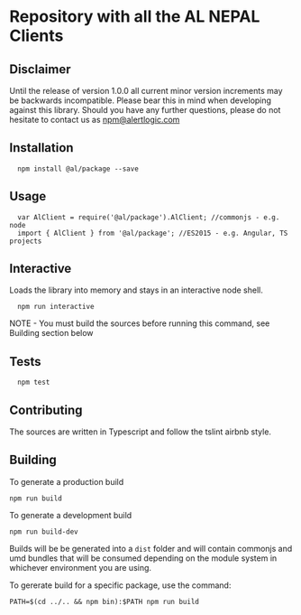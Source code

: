   Repository with all the AL NEPAL Clients
=========

## Disclaimer

Until the release of version 1.0.0 all current minor version increments may be backwards incompatible. Please bear this in mind when developing against this library. Should you have any further questions, please do not hesitate to contact us as [npm@alertlogic.com](mailto:npm@alertlogic.com)

## Installation

      npm install @al/package --save

## Usage

      var AlClient = require('@al/package').AlClient; //commonjs - e.g. node
      import { AlClient } from '@al/package'; //ES2015 - e.g. Angular, TS projects

## Interactive

  Loads the library into memory and stays in an interactive node shell.

      npm run interactive

  NOTE - You must build the sources before running this command, see Building section below

## Tests

      npm test

## Contributing

The sources are written in Typescript and follow the tslint airbnb style.

## Building

To generate a production build

    npm run build

To generate a development build

    npm run build-dev

Builds will be be generated into a `dist` folder and will contain commonjs and umd bundles that will be consumed depending on the module system in whichever environment you are using.

To gererate build for a specific package, use the command:

    PATH=$(cd ../.. && npm bin):$PATH npm run build